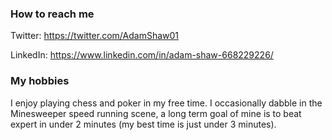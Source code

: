 ### How to reach me

Twitter: https://twitter.com/AdamShaw01
 
LinkedIn: https://www.linkedin.com/in/adam-shaw-668229226/

### My hobbies
I enjoy playing chess and poker in my free time. I occasionally dabble in the Minesweeper speed running scene, a long term goal of mine is to beat expert in under 2 minutes (my best time is just under 3 minutes).
